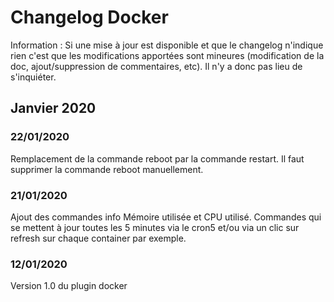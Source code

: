 # Changelog Docker

Information : Si une mise à jour est disponible et que le changelog n'indique rien c'est que les modifications apportées sont mineures (modification de la doc, ajout/suppression de commentaires, etc). Il n'y a donc pas lieu de s'inquiéter.

## Janvier 2020
### 22/01/2020
Remplacement de la commande reboot par la commande restart. Il faut supprimer la commande reboot manuellement.

### 21/01/2020
Ajout des commandes info Mémoire utilisée et CPU utilisé. Commandes qui se mettent à jour toutes les 5 minutes via le cron5 et/ou via un clic sur refresh sur chaque container par exemple.

### 12/01/2020
Version 1.0 du plugin docker
